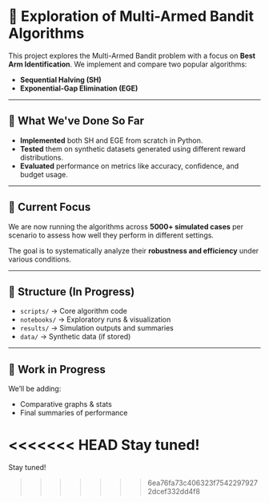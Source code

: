 # 🎯 Exploration of Multi-Armed Bandit Algorithms

This project explores the Multi-Armed Bandit problem with a focus on **Best Arm Identification**. We implement and compare two popular algorithms:

- **Sequential Halving (SH)**
- **Exponential-Gap Elimination (EGE)**

---

## 🧪 What We've Done So Far

- **Implemented** both SH and EGE from scratch in Python.
- **Tested** them on synthetic datasets generated using different reward distributions.
- **Evaluated** performance on metrics like accuracy, confidence, and budget usage.

---

## 🧠 Current Focus

We are now running the algorithms across **5000+ simulated cases** per scenario to assess how well they perform in different settings.

The goal is to systematically analyze their **robustness and efficiency** under various conditions.

---

## 📁 Structure (In Progress)

- `scripts/` → Core algorithm code  
- `notebooks/` → Exploratory runs & visualization  
- `results/` → Simulation outputs and summaries  
- `data/` → Synthetic data (if stored) 

---

## 🚧 Work in Progress

We’ll be adding:
- Comparative graphs & stats
- Final summaries of performance

  
<<<<<<< HEAD
Stay tuned!
=======
Stay tuned!
>>>>>>> 6ea76fa73c406323f75422979272dcef332dd4f8
